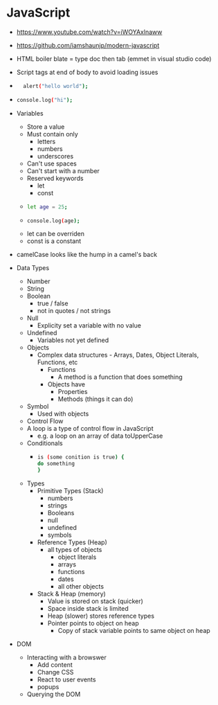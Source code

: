 # JavaScript

- https://www.youtube.com/watch?v=iWOYAxlnaww
- https://github.com/iamshaunjp/modern-javascript

- HTML boiler blate = type doc then tab (emmet in visual studio code)
- Script tags at end of body to avoid loading issues
- ```sh
    alert("hello world");
  ```
- ```sh
  console.log("hi");
  ```
- Variables
  - Store a value
  - Must contain only
    - letters
    - numbers
    - underscores
  - Can't use spaces
  - Can't start with a number
  - Reserved keywords
    - let
    - const
  - ```sh
    let age = 25;
    ```
  - ```sh
    console.log(age);
    ```
  - let can be overriden
  - const is a constant
- camelCase looks like the hump in a camel's back
- Data Types

  - Number
  - String
  - Boolean
    - true / false
    - not in quotes / not strings
  - Null
    - Explicity set a variable with no value
  - Undefined
    - Variables not yet defined
  - Objects
    - Complex data structures - Arrays, Dates, Object Literals, Functions, etc
      - Functions
        - A method is a function that does something
      - Objects have
        - Properties
        - Methods (things it can do)
  - Symbol
    - Used with objects
  - Control Flow
  - A loop is a type of control flow in JavaScript
    - e.g. a loop on an array of data toUpperCase
  - Conditionals
    - ```sh
      is (some conition is true) {
      do something
      }
      ```
  - Types
    - Primitive Types (Stack)
      - numbers
      - strings
      - Booleans
      - null
      - undefined
      - symbols
    - Reference Types (Heap)
      - all types of objects
        - object literals
        - arrays
        - functions
        - dates
        - all other objects
    - Stack & Heap (memory)
      - Value is stored on stack (quicker)
      - Space inside stack is limited
      - Heap (slower) stores reference types
      - Pointer points to object on heap
        - Copy of stack variable points to same object on heap

- DOM
  - Interacting with a browswer
    - Add content
    - Change CSS
    - React to user events
    - popups
  - Querying the DOM
